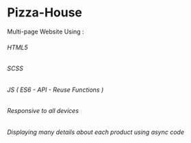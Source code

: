 # Pizza-House
Multi-page Website Using :
###### HTML5
###### SCSS
###### JS ( ES6 - API - Reuse Functions )
###### Responsive to all devices
###### Displaying many details about each product using async code

